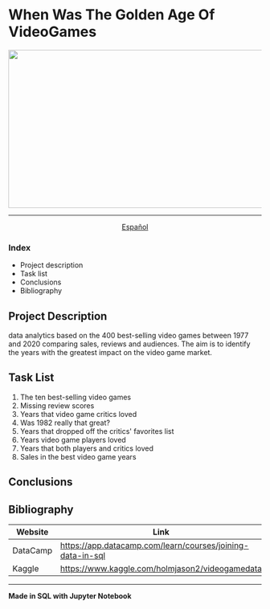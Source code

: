 # When Was The Golden Age Of VideoGames
<div align="center">
<img src="https://i.pinimg.com/originals/17/05/e3/1705e30744d6d769ee9411008f2564aa.jpg" style="max-width: 100%;" width="600" height="315"><hr>
<a href="https://github.com/evepy/When-Was-the-Golden-Age-of-Video-Games/blob/master/README.md">Español</a> 

</div>

### Index
- Project description
- Task list
- Conclusions
- Bibliography

## Project Description
data analytics based on the 400 best-selling video games between 1977 and 2020 comparing sales, reviews and audiences. The aim is to identify the years with the greatest impact on the video game market.

## Task List
  
1. The ten best-selling video games
2. Missing review scores
3. Years that video game critics loved
4. Was 1982 really that great?
5. Years that dropped off the critics' favorites list
6. Years video game players loved
7. Years that both players and critics loved
8. Sales in the best video game years

## Conclusions

## Bibliography

| Website | Link |
| ------ | ------ |
| DataCamp | https://app.datacamp.com/learn/courses/joining-data-in-sql |
| Kaggle | https://www.kaggle.com/holmjason2/videogamedata|

---

**Made in SQL with Jupyter Notebook**
